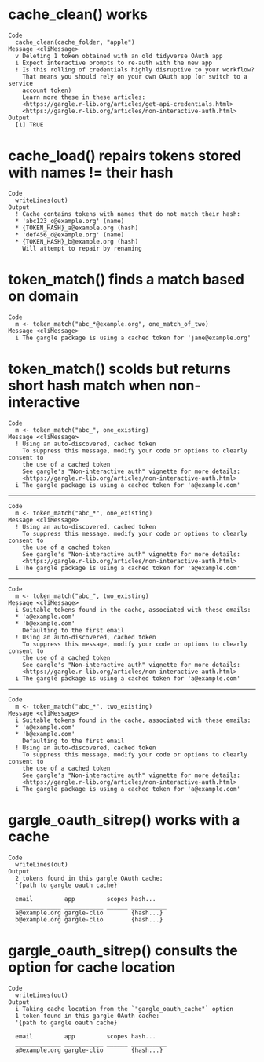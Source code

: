 # cache_clean() works

    Code
      cache_clean(cache_folder, "apple")
    Message <cliMessage>
      v Deleting 1 token obtained with an old tidyverse OAuth app
      i Expect interactive prompts to re-auth with the new app
      ! Is this rolling of credentials highly disruptive to your workflow?
        That means you should rely on your own OAuth app (or switch to a service
        account token)
        Learn more these in these articles:
        <https://gargle.r-lib.org/articles/get-api-credentials.html>
        <https://gargle.r-lib.org/articles/non-interactive-auth.html>
    Output
      [1] TRUE

# cache_load() repairs tokens stored with names != their hash

    Code
      writeLines(out)
    Output
      ! Cache contains tokens with names that do not match their hash:
      * 'abc123_c@example.org' (name)
      * {TOKEN_HASH}_a@example.org (hash)
      * 'def456_d@example.org' (name)
      * {TOKEN_HASH}_b@example.org (hash)
        Will attempt to repair by renaming

# token_match() finds a match based on domain

    Code
      m <- token_match("abc_*@example.org", one_match_of_two)
    Message <cliMessage>
      i The gargle package is using a cached token for 'jane@example.org'

# token_match() scolds but returns short hash match when non-interactive

    Code
      m <- token_match("abc_", one_existing)
    Message <cliMessage>
      ! Using an auto-discovered, cached token
        To suppress this message, modify your code or options to clearly consent to
        the use of a cached token
        See gargle's "Non-interactive auth" vignette for more details:
        <https://gargle.r-lib.org/articles/non-interactive-auth.html>
      i The gargle package is using a cached token for 'a@example.com'

---

    Code
      m <- token_match("abc_*", one_existing)
    Message <cliMessage>
      ! Using an auto-discovered, cached token
        To suppress this message, modify your code or options to clearly consent to
        the use of a cached token
        See gargle's "Non-interactive auth" vignette for more details:
        <https://gargle.r-lib.org/articles/non-interactive-auth.html>
      i The gargle package is using a cached token for 'a@example.com'

---

    Code
      m <- token_match("abc_", two_existing)
    Message <cliMessage>
      i Suitable tokens found in the cache, associated with these emails:
      * 'a@example.com'
      * 'b@example.com'
        Defaulting to the first email
      ! Using an auto-discovered, cached token
        To suppress this message, modify your code or options to clearly consent to
        the use of a cached token
        See gargle's "Non-interactive auth" vignette for more details:
        <https://gargle.r-lib.org/articles/non-interactive-auth.html>
      i The gargle package is using a cached token for 'a@example.com'

---

    Code
      m <- token_match("abc_*", two_existing)
    Message <cliMessage>
      i Suitable tokens found in the cache, associated with these emails:
      * 'a@example.com'
      * 'b@example.com'
        Defaulting to the first email
      ! Using an auto-discovered, cached token
        To suppress this message, modify your code or options to clearly consent to
        the use of a cached token
        See gargle's "Non-interactive auth" vignette for more details:
        <https://gargle.r-lib.org/articles/non-interactive-auth.html>
      i The gargle package is using a cached token for 'a@example.com'

# gargle_oauth_sitrep() works with a cache

    Code
      writeLines(out)
    Output
      2 tokens found in this gargle OAuth cache:
      '{path to gargle oauth cache}'
      
      email         app         scopes hash...   
      _____________ ___________ ______ __________
      a@example.org gargle-clio        {hash...}
      b@example.org gargle-clio        {hash...}

# gargle_oauth_sitrep() consults the option for cache location

    Code
      writeLines(out)
    Output
      i Taking cache location from the `"gargle_oauth_cache"` option
      1 token found in this gargle OAuth cache:
      '{path to gargle oauth cache}'
      
      email         app         scopes hash...   
      _____________ ___________ ______ __________
      a@example.org gargle-clio        {hash...}

